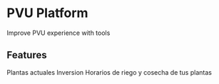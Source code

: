 # PVU Platform

Improve PVU experience with tools

## Features

Plantas actuales
Inversion 
Horarios de riego y cosecha de tus plantas